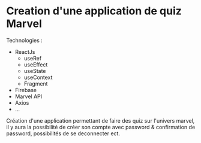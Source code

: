 # Creation d'une application de quiz Marvel

Technologies : 

- ReactJs
    - useRef
    - useEffect
    - useState
    - useContext
    - Fragment
- Firebase
- Marvel API
- Axios
- ...

Création d'une application permettant de faire des quiz sur l'univers marvel, il y aura la possibilité de créer son compte avec password & confirmation de password, possibilités de se deconnecter ect.


